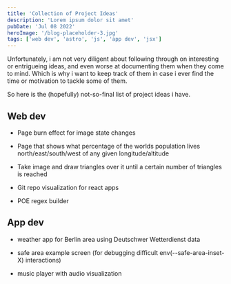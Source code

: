 ```yaml
---
title: 'Collection of Project Ideas'
description: 'Lorem ipsum dolor sit amet'
pubDate: 'Jul 08 2022'
heroImage: '/blog-placeholder-3.jpg'
tags: ['web dev', 'astro', 'js', 'app dev', 'jsx']
---
```


Unfortunately, i am not very diligent about following through on interesting or entrigueing ideas, and even worse at documenting them when they come to mind. Which is why i want to keep track of them in case i ever find the time or motivation to tackle some of them.

So here is the (hopefully) not-so-final list of project ideas i have.

## Web dev 

- Page burn effect for image state changes

- Page that shows what percentage of the worlds population lives north/east/south/west of any given longitude/altitude

- Take image and draw triangles over it until a certain number of triangles is reached

- Git repo visualization for react apps

- POE regex builder


## App dev

- weather app for Berlin area using Deutschwer Wetterdienst data

- safe area example screen (for debugging difficult env(--safe-area-inset-X) interactions)

- music player with audio visualization
